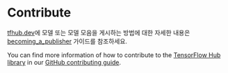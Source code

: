 <!--* freshness: { owner: 'kempy' reviewed: '2020-09-14' } *-->

# Contribute

[tfhub.dev](https://tfhub.dev/)에 모델 또는 모델 모음을 게시하는 방법에 대한 자세한 내용은 [becoming_a_publisher](publish.md) 가이드를 참조하세요.

You can find more information of how to contribute to the [TensorFlow Hub library](https://github.com/tensorflow/hub) in our [GitHub contributing guide](https://github.com/tensorflow/hub/blob/master/CONTRIBUTING.md).
